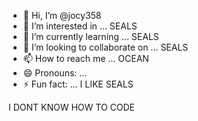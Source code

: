 - 👋 Hi, I’m @jocy358
- 👀 I’m interested in ... SEALS
- 🌱 I’m currently learning ... SEALS
- 💞️ I’m looking to collaborate on ... SEALS
- 📫 How to reach me ... OCEAN
- 😄 Pronouns: ...
- ⚡ Fun fact: ... I LIKE SEALS

<!---
jocy358/jocy358 is a ✨ special ✨ repository because its `README.md` (this file) appears on your GitHub profile.
You can click the Preview link to take a look at your changes.
--->

I DONT KNOW HOW TO CODE
